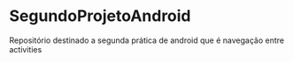 # SegundoProjetoAndroid
Repositório destinado a segunda prática de android que é navegação entre activities

